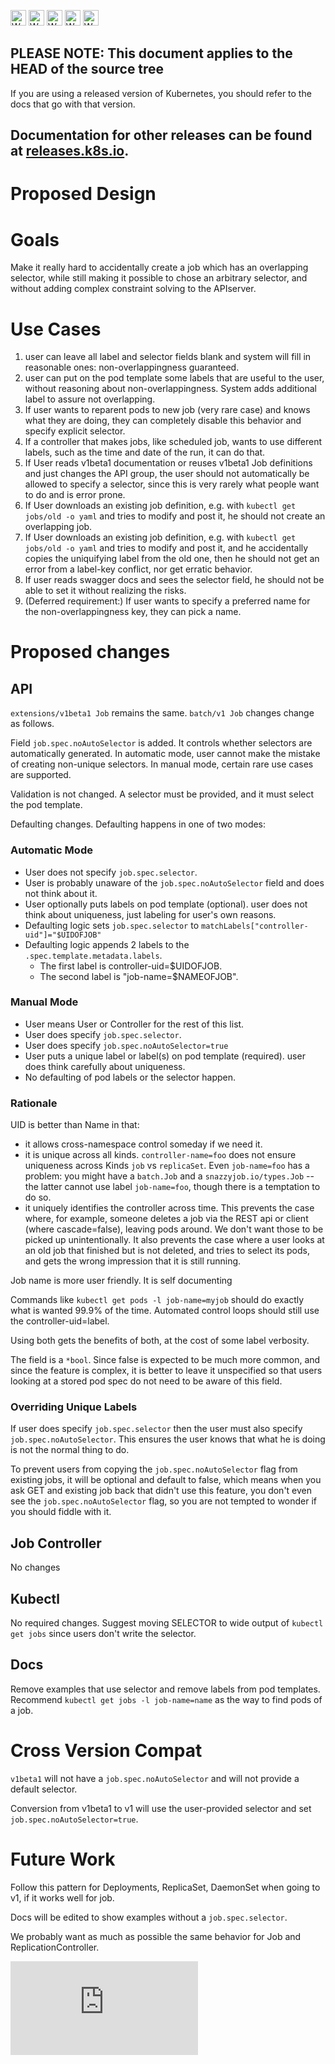 <!-- BEGIN MUNGE: UNVERSIONED_WARNING -->

<!-- BEGIN STRIP_FOR_RELEASE -->

<img src="http://kubernetes.io/img/warning.png" alt="WARNING"
     width="25" height="25">
<img src="http://kubernetes.io/img/warning.png" alt="WARNING"
     width="25" height="25">
<img src="http://kubernetes.io/img/warning.png" alt="WARNING"
     width="25" height="25">
<img src="http://kubernetes.io/img/warning.png" alt="WARNING"
     width="25" height="25">
<img src="http://kubernetes.io/img/warning.png" alt="WARNING"
     width="25" height="25">

<h2>PLEASE NOTE: This document applies to the HEAD of the source tree</h2>

If you are using a released version of Kubernetes, you should
refer to the docs that go with that version.

Documentation for other releases can be found at
[releases.k8s.io](http://releases.k8s.io).
</strong>
--

<!-- END STRIP_FOR_RELEASE -->

<!-- END MUNGE: UNVERSIONED_WARNING -->

Proposed Design
=============

# Goals

Make it really hard to accidentally create a job which has an overlapping selector, while still making it possible to chose an arbitrary selector, and without adding complex constraint solving to the APIserver.

# Use Cases

1. user can leave all label and selector fields blank and system will fill in reasonable ones: non-overlappingness guaranteed.
2. user can put on the pod template some labels that are useful to the user, without reasoning about non-overlappingness.  System adds additional label to assure not overlapping.
3. If user wants to reparent pods to new job (very rare case) and knows what they are doing, they can completely disable this behavior and specify explicit selector.
4. If a controller that makes jobs, like scheduled job, wants to use different labels, such as the time and date of the run, it can do that.
5.  If User reads v1beta1 documentation or reuses v1beta1 Job definitions and just changes the API group, the user should not automatically be allowed to specify a selector, since this is very rarely what people want to do and is error prone.
6. If User downloads an existing job definition, e.g. with `kubectl get jobs/old -o yaml` and tries to modify and post it, he should not create an overlapping job.
7. If User downloads an existing job definition, e.g. with `kubectl get jobs/old -o yaml` and tries to modify and post it, and he accidentally copies the uniquifying label from the old one, then he should not get an error from a label-key conflict, nor get erratic behavior.
8. If user reads swagger docs and sees the selector field, he should not be able to set it without realizing the risks.
8. (Deferred requirement:) If user wants to specify a preferred name for the non-overlappingness key, they can pick a name.

# Proposed changes

## API

`extensions/v1beta1 Job` remains the same. `batch/v1 Job` changes change as follows.

Field `job.spec.noAutoSelector` is added.  It controls whether selectors are automatically
generated.  In automatic mode, user cannot make the mistake of creating non-unique selectors.
In manual mode, certain rare use cases are supported.

Validation is not changed.  A selector must be provided, and it must select the pod template.

Defaulting changes.  Defaulting happens in one of two modes:

### Automatic Mode

- User does not specify `job.spec.selector`.
- User is probably unaware of the `job.spec.noAutoSelector` field and does not think about it.
- User optionally puts labels on pod template (optional).  user does not think about uniqueness, just labeling for user's own reasons.
- Defaulting logic sets `job.spec.selector` to `matchLabels["controller-uid"]="$UIDOFJOB"`
- Defaulting logic  appends 2 labels to the `.spec.template.metadata.labels`.
  - The first label is controller-uid=$UIDOFJOB.
  - The second label is "job-name=$NAMEOFJOB".

### Manual Mode

- User means User or Controller for the rest of this list.
- User does specify `job.spec.selector`.
- User does specify `job.spec.noAutoSelector=true`
- User puts a unique label or label(s) on pod template (required).  user does think carefully about uniqueness.
- No defaulting of pod labels or the selector happen.

### Rationale

UID is better than Name in that:
- it allows cross-namespace control someday if we need it.
- it is unique across all kinds.  `controller-name=foo` does not ensure uniqueness across Kinds `job` vs `replicaSet`.  Even `job-name=foo` has a problem: you might have a `batch.Job` and a `snazzyjob.io/types.Job` -- the latter cannot use label `job-name=foo`, though there is a temptation to do so.
- it uniquely identifies the controller across time.   This prevents the case where, for example, someone deletes a job via the REST api or client (where cascade=false), leaving pods around.  We don't want those to be picked up unintentionally.  It also prevents the case where a user looks at an old job that finished but is not deleted, and tries to select its pods, and gets the wrong impression that it is still running.

Job name is more user friendly.  It is self documenting

Commands like  `kubectl get pods -l job-name=myjob` should do exactly what is wanted 99.9% of the time.  Automated control loops should still use the controller-uid=label.

Using both gets the benefits of both, at the cost of some label verbosity.

The field is a `*bool`.  Since false is expected to be much more common,
and since the feature is complex, it is better to leave it unspecified so that
users looking at a stored pod spec do not need to be aware of this field.

### Overriding Unique Labels

If user does specify `job.spec.selector` then the user must also specify `job.spec.noAutoSelector`.
This ensures the user knows that what he is doing is not the normal thing to do.

To prevent users from copying the `job.spec.noAutoSelector` flag from existing jobs, it will be
optional and default to false, which means when you ask GET and existing job back that didn't use this feature, you don't even see the  `job.spec.noAutoSelector` flag, so you are not tempted to wonder if you should fiddle with it.

## Job Controller

No changes

## Kubectl

No required changes.
Suggest moving SELECTOR to wide output of `kubectl get jobs` since users don't write the selector.

## Docs

Remove examples that use selector and remove labels from pod templates.
Recommend `kubectl get jobs -l job-name=name` as the way to find pods of a job.

# Cross Version Compat

`v1beta1` will not have a `job.spec.noAutoSelector` and will not provide a default selector.

Conversion from v1beta1 to v1 will use the user-provided selector and set `job.spec.noAutoSelector=true`.

# Future Work

Follow this pattern for Deployments, ReplicaSet, DaemonSet when going to v1, if it works well for job.

Docs will be edited to show examples without a `job.spec.selector`.

We probably want as much as possible the same behavior for Job and ReplicationController.






<!-- BEGIN MUNGE: GENERATED_ANALYTICS -->
[![Analytics](https://kubernetes-site.appspot.com/UA-36037335-10/GitHub/docs/design/selector-generation.md?pixel)]()
<!-- END MUNGE: GENERATED_ANALYTICS -->
